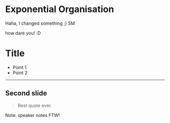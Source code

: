 # Exponential Organisation

Haha, I changed something ;) SM

how dare you! :D

# Title

- Point 1
- Point 2

---

## Second slide

> Best quote ever.

Note: speaker notes FTW!

